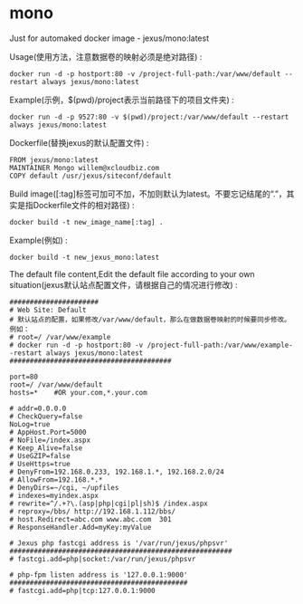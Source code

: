 # mono
Just for automaked docker image - jexus/mono:latest

Usage(使用方法，注意数据卷的映射必须是绝对路径) :

    docker run -d -p hostport:80 -v /project-full-path:/var/www/default --restart always jexus/mono:latest

Example(示例，$(pwd)/project表示当前路径下的项目文件夹) :

    docker run -d -p 9527:80 -v $(pwd)/project:/var/www/default --restart always jexus/mono:latest

Dockerfile(替换jexus的默认配置文件) :

    FROM jexus/mono:latest
    MAINTAINER Mongo willem@xcloudbiz.com
    COPY default /usr/jexus/siteconf/default

Build image([:tag]标签可加可不加，不加则默认为latest。不要忘记结尾的“.”，其实是指Dockerfile文件的相对路径) :

    docker build -t new_image_name[:tag] .
Example(例如) :

    docker build -t new_jexus_mono:latest

The default file content,Edit the default file according to your own situation(jexus默认站点配置文件，请根据自己的情况进行修改) :

    ######################
    # Web Site: Default
    # 默认站点的配置，如果修改/var/www/default，那么在做数据卷映射的时候要同步修改。例如：
    # root=/ /var/www/example
    # docker run -d -p hostport:80 -v /project-full-path:/var/www/example--restart always jexus/mono:latest
    ########################################
    
    port=80
    root=/ /var/www/default
    hosts=*    #OR your.com,*.your.com
    
    # addr=0.0.0.0
    # CheckQuery=false
    NoLog=true
    # AppHost.Port=5000
    # NoFile=/index.aspx
    # Keep_Alive=false
    # UseGZIP=false
    # UseHttps=true
    # DenyFrom=192.168.0.233, 192.168.1.*, 192.168.2.0/24
    # AllowFrom=192.168.*.*
    # DenyDirs=~/cgi, ~/upfiles
    # indexes=myindex.aspx
    # rewrite=^/.+?\.(asp|php|cgi|pl|sh)$ /index.aspx
    # reproxy=/bbs/ http://192.168.1.112/bbs/
    # host.Redirect=abc.com www.abc.com  301
    # ResponseHandler.Add=myKey:myValue
    
    # Jexus php fastcgi address is '/var/run/jexus/phpsvr'
    #######################################################
    # fastcgi.add=php|socket:/var/run/jexus/phpsvr
    
    # php-fpm listen address is '127.0.0.1:9000'
    ############################################
    # fastcgi.add=php|tcp:127.0.0.1:9000

